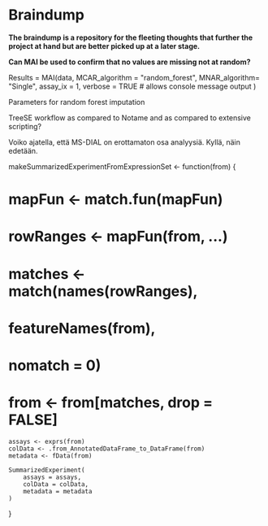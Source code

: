 # Braindump

**The braindump is a repository for the fleeting thoughts that further the project at hand but are better picked up at a later stage.**

**Can MAI be used to confirm that no values are missing not at random?**



Results = MAI(data,
          MCAR_algorithm = "random_forest",
          MNAR_algorithm= "Single",
          assay_ix = 1,
          verbose = TRUE # allows console message output
        )

Parameters for random forest imputation


TreeSE workflow as compared to Notame and as compared to extensive scripting?


Voiko ajatella, että MS-DIAL on erottamaton osa analyysiä. Kyllä, näin edetään.

makeSummarizedExperimentFromExpressionSet <-
    function(from)
{
#     mapFun <- match.fun(mapFun)
#    rowRanges <- mapFun(from, ...)
#    matches <- match(names(rowRanges),
#                     featureNames(from),
#                     nomatch = 0)
#    from <- from[matches, drop = FALSE]
    assays <- exprs(from)
    colData <- .from_AnnotatedDataFrame_to_DataFrame(from)
    metadata <- fData(from)

    SummarizedExperiment(
        assays = assays,
        colData = colData,
        metadata = metadata
    )
}
